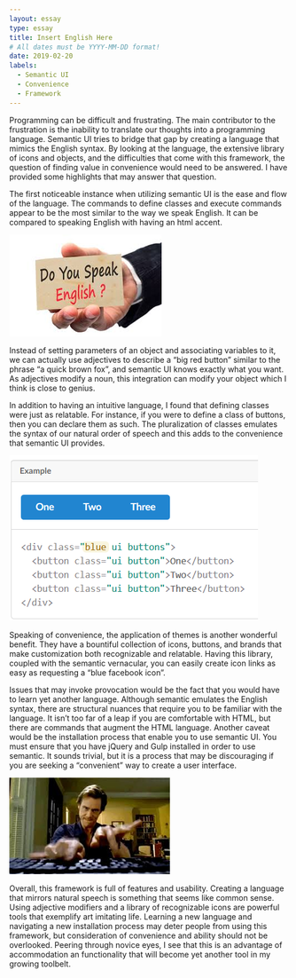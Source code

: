 ```yaml
---
layout: essay
type: essay
title: Insert English Here
# All dates must be YYYY-MM-DD format!
date: 2019-02-20
labels:
  - Semantic UI
  - Convenience
  - Framework
---
```


Programming can be difficult and frustrating.  The main contributor to the frustration is the inability to translate our thoughts into a programming language.  Semantic UI tries to bridge that gap by creating a language that mimics the English syntax.  By looking at the language, the extensive library of icons and objects, and the difficulties that come with this framework, the question of finding value in convenience would need to be answered.  I have provided some highlights that may answer that question. 

The first noticeable instance when utilizing semantic UI is the ease and flow of the language.  The commands to define classes and execute commands appear to be the most similar to the way we speak English.  It can be compared to speaking English with having an html accent. 

<img class="ui medium right floated image" src="../images/English.jpg">

Instead of setting parameters of an object and associating variables to it, we can actually use adjectives to describe a “big red button” similar to the phrase “a quick brown fox”, and semantic UI knows exactly what you want.  As adjectives modify a noun, this integration can modify your object which I think is close to genius.
     
In addition to having an intuitive language, I found that defining classes were just as relatable.  For instance, if you were to define a class of buttons, then you can declare them as such.  The pluralization of classes emulates the syntax of our natural order of speech and this adds to the convenience that semantic UI provides.  

<img class="ui medium left floated image" src="../images/buttons.PNG">

Speaking of convenience, the application of themes is another wonderful benefit.  They have a bountiful collection of icons, buttons, and brands that make customization both recognizable and relatable.  Having this library, coupled with the semantic vernacular, you can easily create icon links as easy as requesting a “blue facebook icon”.


Issues that may invoke provocation would be the fact that you would have to learn yet another language.  Although semantic emulates the English syntax, there are structural nuances that require you to be familiar with the language.  It isn’t too far of a leap if you are comfortable with HTML, but there are commands that augment the HTML language.  Another caveat would be the installation process that enable you to use semantic UI.  You must ensure that you have jQuery and Gulp installed in order to use semantic.  It sounds trivial, but it is a process that may be discouraging if you are seeking a “convenient” way to create a user interface.

<img class="ui centered medium image" src="../images/frustration.jpg">

Overall, this framework is full of features and usability.  Creating a language that mirrors natural speech is something that seems like common sense.  Using adjective modifiers and a library of recognizable icons are powerful tools that exemplify art imitating life.  Learning a new language and navigating a new installation process may deter people from using this framework, but consideration of convenience and ability should not be overlooked.  Peering through novice eyes, I see that this is an advantage of accommodation an functionality that will become yet another tool in my growing toolbelt.
